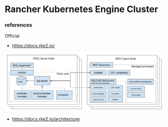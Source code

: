 # Rancher Kubernetes Engine Cluster

### references

Official
* https://docs.rke2.io/

![Architecture Overview](image.png)
* https://docs.rke2.io/architecture
